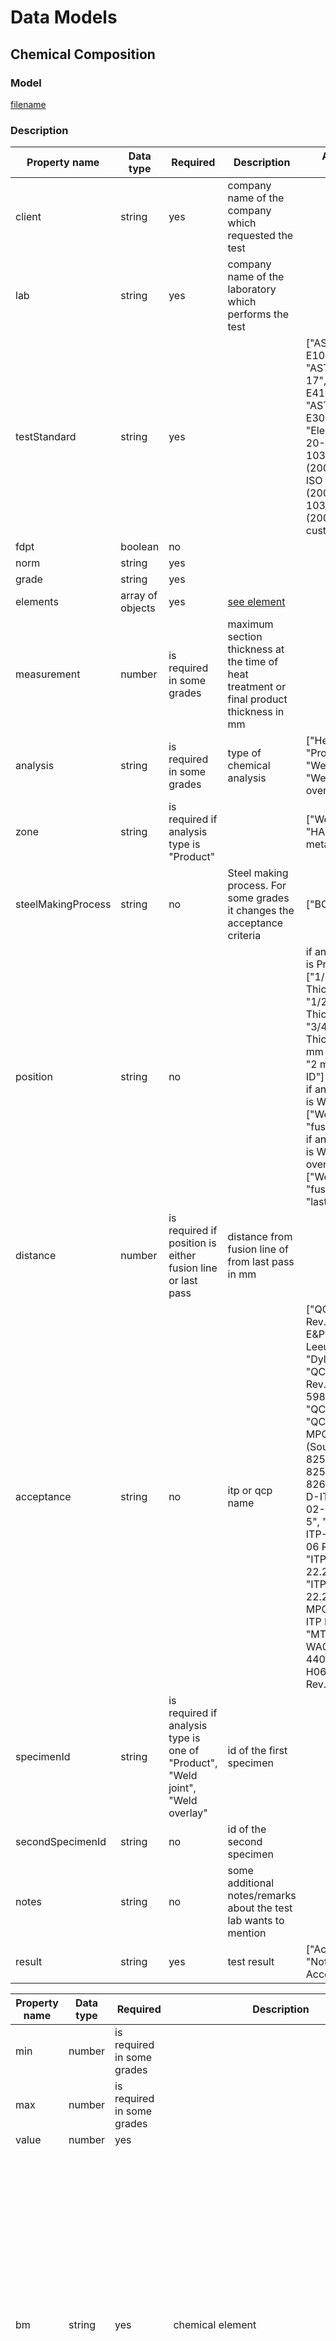 # Data Models

## Chemical Composition

### Model
[filename](_media/chemical_composition.json ':include')

### Description
| Property name      | Data type        | Required                                                                       | Description                                                                              | Allowed values                                                                                                                                                                                                                                                                                                                                                  |
|--------------------|------------------|--------------------------------------------------------------------------------|------------------------------------------------------------------------------------------|-----------------------------------------------------------------------------------------------------------------------------------------------------------------------------------------------------------------------------------------------------------------------------------------------------------------------------------------------------------------|
| client             | string           | yes                                                                            | company name of the company which requested the test                                     |                                                                                                                                                                                                                                                                                                                                                                 |
| lab                | string           | yes                                                                            | company name of the laboratory which performs the test                                   |                                                                                                                                                                                                                                                                                                                                                                 |
| testStandard       | string           | yes                                                                            |                                                                                          | ["ASTM E1086-14", "ASTM E415-17", "ASTM E415-21", "ASTM E3047-16", "Element SOP 20-02", "EN 10315 (2006)", "EN ISO 15350 (2000)", "CR 10320 (2004)"] or custom string                                                                                                                                                                                           |
| fdpt               | boolean          | no                                                                             |                                                                                          |                                                                                                                                                                                                                                                                                                                                                                 |
| norm               | string           | yes                                                                            |                                                                                          |                                                                                                                                                                                                                                                                                                                                                                 |
| grade              | string           | yes                                                                            |                                                                                          |                                                                                                                                                                                                                                                                                                                                                                 |
| elements           | array of objects | yes                                                                            | [see element](#gid=144910249)                                                            |                                                                                                                                                                                                                                                                                                                                                                 |
| measurement        | number           | is required in some grades                                                     | maximum section thickness at the time of heat treatment or final product thickness in mm |                                                                                                                                                                                                                                                                                                                                                                 |
| analysis           | string           | is required in some grades                                                     | type of chemical analysis                                                                | ["Heat", "Product", "Weld joint", "Weld overlay"]                                                                                                                                                                                                                                                                                                               |
| zone               | string           | is required if analysis type is "Product"                                      |                                                                                          | ["Weld metal", "HAZ", "Base metal"]                                                                                                                                                                                                                                                                                                                             |
| steelMakingProcess | string           | no                                                                             | Steel making process. For some grades it changes the acceptance criteria                 | ["BOF", "EAF"]                                                                                                                                                                                                                                                                                                                                                  |
| position           | string           | no                                                                             |                                                                                          | if analysis type is Product: ["1/4 Thickness", "1/2 Thickness", "3/4 Thickness", "2 mm from OD", "2 mm from ID"]<br>if analysis type is Weld joint: ["Weld metal", "fusion line"]<br>if analysis type is Weld overlay: ["Weld metal", "fusion line", "last pass"]                                                                                               |
| distance           | number           | is required if position is either fusion line or last pass                     | distance from fusion line of from last pass in mm                                        |                                                                                                                                                                                                                                                                                                                                                                 |
| acceptance         | string           | no                                                                             | itp or qcp name                                                                          | ["QCP 7928 Rev. 2", "Total E&P", "Van Leeuwen", "Dylan Staal", "QCP 6916 Rev. 3", "QCP 5987 Rev. 2", "QCP 8262", "QCP 8262 MPQT/FDPT (Sour)", "QCP 8251", "QCP 8252", "QCP 8263", "HS-D-ITP-22-02-02 Rev. 5", "HS-D-ITP-23-01-06 Rev. 3", "ITP-BPM-22.20 Rev.6", "ITP-BPM-22.20 Rev.6 MPQT", "FP-ITP Rev. 0", "MTIP WA0058-4400025974-H06-44004 Rev. 6", "PFF"] |
| specimenId         | string           | is required if analysis type is one of "Product", "Weld joint", "Weld overlay" | id of the first specimen                                                                 |                                                                                                                                                                                                                                                                                                                                                                 |
| secondSpecimenId   | string           | no                                                                             | id of the second specimen                                                                |                                                                                                                                                                                                                                                                                                                                                                 |
| notes              | string           | no                                                                             | some additional notes/remarks about the test lab wants to mention                        |                                                                                                                                                                                                                                                                                                                                                                 |
| result             | string           | yes                                                                            | test result                                                                              | ["Acceptable", "Not Acceptable"]                                                                                                                                                                                                                                                                                                                                |

| Property name | Data type | Required                                          | Description                                                                                                                  | Allowed values                                                                                                                                                  |
|---------------|-----------|---------------------------------------------------|------------------------------------------------------------------------------------------------------------------------------|-----------------------------------------------------------------------------------------------------------------------------------------------------------------|
| min           | number    | is required in some grades                        |                                                                                                                              |                                                                                                                                                                 |
| max           | number    | is required in some grades                        |                                                                                                                              |                                                                                                                                                                 |
| value         | number    | yes                                               |                                                                                                                              |                                                                                                                                                                 |
| bm            | string    | yes                                               | chemical element                                                                                                             | ["Al", "As", "B", "Bi", "C", "Ca", "Co", "Cr", "Cu", "Fe", "H", "Mn", "Mo", "N", "Nb", "Ni", "O", "P", "Pb", "S", "Sb", "Si", "Sn", "Ta", "Ti", "V", "W", "Zr"] |
| id            | number    | yes                                               | element id in array. can be 1, 2, 3 etc.                                                                                     |                                                                                                                                                                 |
| formula       | string    | is required if bm is a formula. example: "CE_Pcm" | example: "C+Si/30+((Mn+Cu+Cr)/20)+Ni/60+Mo/15+V/10+B\*5"                                                                     |                                                                                                                                                                 |
| maxError      | number    | no                                                | There are some specifications that allow "value" to be higher than "max", in this case the acceptance criteria is "maxError" |

## Dimensional Test

### Model
[filename](_media/dimensional.json ':include')

### Description
| Property name      | Data type       | Required | Description                                                       | Allowed values                                                                                                                                                                                                             |
| ------------------ | --------------- | -------- | ----------------------------------------------------------------- | -------------------------------------------------------------------------------------------------------------------------------------------------------------------------------------------------------------------------- |
| client             | string          | yes      | company name of the company which requested the test              |                                                                                                                                                                                                                            |
| lab                | string          | yes      | company name of the laboratory which performs the test            |                                                                                                                                                                                                                            |
| elements           | array of object | yes      | [see element](#gid=2020845142)                                    |                                                                                                                                                                                                                            |
| acceptanceCriteria | object          | no       | [see acceptance criteria](#gid=1487815395)                        |                                                                                                                                                                                                                            |
| acceptance         | string          | no       | itp or qcp name                                                   | ["QCP 7928 Rev. 2", "HS-D-ITP-22-02-02 Rev. 5", "HS-D-ITP-23-01-06 Rev. 3", "FP-ITP Rev. 0", "QCP 6916 Rev. 3 - Item 1", "QCP 6916 Rev. 3 - Item 2", "QCP 8262", "QCP 8252", "QCP 8251", "QCP 8263", "ITP-BPM-22.20 Rev.6" |
| units              | object          | yes      | [see units](#gid=1941870506)                                      |                                                                                                                                                                                                                            |
| file               | string          | no       | path to the file that is served on steeltrace server              |                                                                                                                                                                                                                            |
| notes              | string          | no       | some additional notes/remarks about the test lab wants to mention |                                                                                                                                                                                                                            |
| result             | string          | yes      | test result                                                       | ["Acceptable", "Not Acceptable"]                                                                                                                                                                                           |

| Property name    | Data type | Required | Description                                          | Allowed values |
|------------------|-----------|----------|------------------------------------------------------|----------------|
| productId        | string    | yes      | id of the specimen                                   |                |
| file             | string    | no       | path to the file that is served on steeltrace server |                |
| externalDiameter | object    | no       | [see object](#gid=997337937)                         |                |
| internalDiameter | object    | no       | [see object](#gid=997337937)                         |                |
| thickness        | object    | no       | [see object](#gid=997337937)                         |                |
| outOfRoundness   | object    | no       | [see object](#gid=997337937)                         |                |
| straightness     | object    | no       | [see object](#gid=997337937)                         |                |
| eccentricity     | object    | no       | [see object](#gid=997337937)                         |                |
| squareness       | object    | no       | [see object](#gid=997337937)                         |                |
| weldFLash        | object    | no       | [see object](#gid=997337937)                         |                |
| weldFlashOutside | object    | no       | [see object](#gid=997337937)                         |                |
| length           | number    | no       |                                                      |                |
| weight           | number    | no       |                                                      |                |
| bevelAngle       | number    | no       |                                                      |                |
| bevelRootFace    | number    | no       |                                                      |                |
| depthOfGroove    | number    | no       |                                                      |                |
| radialOffset     | number    | no       |                                                      |                |
| linearWeight     | number    | no       |                                                      |                |
| peaking          | object    | no       | [see object](#gid=997337937)                         |

| Property name    | Data type | Required | Description                  | Allowed values |
|------------------|-----------|----------|------------------------------|----------------|
| externalDiameter | object    | no       | [see object](#gid=253326535) |                |
| internalDiameter | object    | no       | [see object](#gid=253326535) |                |
| thickness        | object    | no       | [see object](#gid=253326535) |                |
| outOfRoundness   | object    | no       | [see object](#gid=253326535) |                |
| straightness     | object    | no       | [see object](#gid=253326535) |                |
| eccentricity     | object    | no       | [see object](#gid=253326535) |                |
| squareness       | object    | no       | [see object](#gid=253326535) |                |
| weldFLash        | object    | no       | [see object](#gid=253326535) |                |
| weldFlashOutside | object    | no       | [see object](#gid=253326535) |                |
| length           | object    | no       | [see object](#gid=253326535) |                |
| weight           | object    | no       | [see object](#gid=253326535) |                |
| bevelAngle       | object    | no       | [see object](#gid=253326535) |                |
| bevelRootFace    | object    | no       | [see object](#gid=253326535) |                |
| depthOfGroove    | object    | no       | [see object](#gid=253326535) |                |
| radialOffset     | object    | no       | [see object](#gid=253326535) |                |
| linearWeight     | object    | no       | [see object](#gid=253326535) |                |
| peaking          | object    | no       | [see object](#gid=253326535) |

| Property name    | Data type | Required | Description           | Allowed values |
|------------------|-----------|----------|-----------------------|----------------|
| externalDiameter | string    | no       | units of the property |                |
| internalDiameter | string    | no       | units of the property |                |
| thickness        | string    | no       | units of the property |                |
| outOfRoundness   | string    | no       | units of the property |                |
| straightness     | string    | no       | units of the property |                |
| eccentricity     | string    | no       | units of the property |                |
| squareness       | string    | no       | units of the property |                |
| weldFLash        | string    | no       | units of the property |                |
| weldFlashOutside | string    | no       | units of the property |                |
| length           | string    | no       | units of the property |                |
| weight           | string    | no       | units of the property |                |
| bevelAngle       | string    | no       | units of the property |                |
| bevelRootFace    | string    | no       | units of the property |                |
| depthOfGroove    | string    | no       | units of the property |                |
| radialOffset     | string    | no       | units of the property |                |
| linearWeight     | string    | no       | units of the property |                |
| peaking          | string    | no       | units of the property |

| Property name | Data type | Required | Description | Allowed values |
|---------------|-----------|----------|-------------|----------------|
| body          | number    | no       |             |                |
| leftEnd       | number    | no       |             |                |
| rightEnd      | number    | no       |             |

| Property name  | Data type | Required | Description              | Allowed values |
|----------------|-----------|----------|--------------------------|----------------|
| nominal        | number    | no       | nominal acceptance value |                |
| toleranceMinus | number    | no       | tolerance minus value    |                |
| tolerancePlus  | number    | no       | tolerance plus value     |

## Electromagnetic Induction Test (EMI)

### Model
[filename](_media/emi.json ':include')

### Description
| Property name            | Data type       | Required | Description                                                       | Allowed values                                                                                                                         |
|--------------------------|-----------------|----------|-------------------------------------------------------------------|----------------------------------------------------------------------------------------------------------------------------------------|
| client                   | string          | yes      | company name of the company which requested the test              |                                                                                                                                        |
| lab                      | string          | yes      | company name of the laboratory which performs the test            |                                                                                                                                        |
| testStandard             | string          | yes      |                                                                   | ["API 5L Table E.7 (46 edition)", "ASTM E570 (2020)", "ASTM E309 (2016)", "ISO 10893-3 (2011)", "ISO 10893-2 (2011)"] or custom string |
| acceptance               | string          | yes      |                                                                   | ["API 5L Table E.8 (46 edition)"] or custom string                                                                                     |
| surfaceCondition         | string          | no       |                                                                   |                                                                                                                                        |
| examinedSurface          | array of string | yes      |                                                                   | ["100% of surface","Bevel ends","External surface","Internal surface","Welds"]                                                         |
| elements                 | array           | yes      | [see elements](#gid=376421336)                                    |                                                                                                                                        |
| result                   | string          | yes      | test result                                                       | ["No recordable indications","Acceptable indications","Not acceptable"]                                                                |
| notes                    | string          | no       | some additional notes/remarks about the test lab wants to mention |                                                                                                                                        |
| overallQuantityInspected | number          | yes      | how many products the certificate has                             |                                                                                                                                        |
| quantityInspected        | number          | yes      | how many products will be tested in this specific test            |                                                                                                                                        |
| pieceIdentification      | string          | yes      |                                                                   | ["Single piece", "Heat and lot"]                                                                                                       |
| examinationConditions    | object          | no       | [see examinationConditions](#gid=1219856979)                      |                                                                                                                                        |
| file                     | string          | no       | is a path to the file that is served on steeltrace server         |

| Property name   | Data type | Required | Description            | Allowed values |
|-----------------|-----------|----------|------------------------|----------------|
| notchesLocation | string    | yes      |                        |                |
| width           | number    | yes      | in mm                  |                |
| length          | number    | yes      | in mm                  |                |
| depth           | number    | yes      |                        |                |
| depthUnit       | string    | yes      | unit of depth property | ["mm", "%"]    |

| Property name | Data type | Required | Description                                 | Allowed values |
|---------------|-----------|----------|---------------------------------------------|----------------|
| 0             | object    | no       | [see examination condition](#gid=958530933) |                |
| 1             | object    | no       | [see examination condition](#gid=958530933) |                |
| 2             | object    | no       | [see examination condition](#gid=958530933) |                |
| ...           | object    | no       | [see examination condition](#gid=958530933) |

| Property name | Data type | Required | Description                                               | Allowed values |
|---------------|-----------|----------|-----------------------------------------------------------|----------------|
| file          | string    | no       | is a path to the file that is served on steeltrace server |                |
| value         | string    | no       |                                                           |

## Hardness Test

### Model
[filename](_media/hardness.json ':include')

| Property name | Data type | Required | Description                                                                            | Allowed values |
| ------------- | --------- | -------- | -------------------------------------------------------------------------------------- | -------------- |
| differentMax  | number    | no       | maximum in the test zone                                                               |                |
| differentMin  | number    | no       | minimum in the test zone                                                               |                |
| metal         | string    | yes      | test zone name                                                                         |                |
| position      | string    | yes      | positions that are included in the test zone divided with comma. example: "1, 2, 3, 4" |

## Heat Treatment

### Model
[filename](_media/heat_treatment.json ':include')

### Description
| Property name               | Data type | Required                                                  | Description                                                       | Allowed values                                                                                                                                                           |
|-----------------------------|-----------|-----------------------------------------------------------|-------------------------------------------------------------------|--------------------------------------------------------------------------------------------------------------------------------------------------------------------------|
| method                      | string    | yes                                                       |                                                                   | ["Single batch furnace", "Localized", "In-line"]                                                                                                                         |
| type                        | string    | yes                                                       |                                                                   | ["Annealing", "Normalization","Post weld heat treatment","Quenching","Solution annealing","Tempering","Quench and Temper","Carbide solution treatment","Aging","Curing"] |
| temp                        | number    | yes                                                       | temperature                                                       |                                                                                                                                                                          |
| tempUnits                   | string    | yes                                                       | temperature units                                                 | ["celsius", "fahrenheit"]                                                                                                                                                |
| unitOfHoldingTime           | string    | no                                                        | unit to measure the holding time                                  | ["time", "thickness"]                                                                                                                                                    |
| holdingTimeUnits            | string    | required if holdingTime is not empty                      |                                                                   | ["sec", "min", "hr"]                                                                                                                                                     |
| holdingTime                 | number    | no                                                        |                                                                   |                                                                                                                                                                          |
| holdingThickness            | number    | no                                                        | ?                                                                 |                                                                                                                                                                          |
| holdingThicknessUnits       | string    | required if holdingThickness is not empty                 |                                                                   | ["in", "mm"]                                                                                                                                                             |
| coolingMedium               | string    | yes                                                       |                                                                   | ["Water", "Still air", "Forced air", "Oil", "Furnace"]                                                                                                                   |
| secondTemp                  | number    | required if type is "Quench and Temper"                   | temper temperature                                                |                                                                                                                                                                          |
| secondTempUnits             | string    | required if type is "Quench and Temper"                   |                                                                   | ["celsius", "fahrenheit"]                                                                                                                                                |
| secondCoolingMedium         | string    | required if type is "Quench and Temper"                   |                                                                   | ["Water", "Still air", "Forced air", "Oil", "Furnace"]                                                                                                                   |
| secondUnitOfHoldingTime     | string    | no                                                        | unit to measure the holding time                                  | ["time", "thickness"]                                                                                                                                                    |
| secondHoldingTime           | number    | no                                                        |                                                                   |                                                                                                                                                                          |
| secondHoldingTimeUnits      | string    | required if secondHoldingTime is not empty                |                                                                   | ["sec", "min", "hr"]                                                                                                                                                     |
| secondHoldingThickness      | number    | no                                                        | ?                                                                 |                                                                                                                                                                          |
| secondHoldingThicknessUnits | string    | required if secondHoldingThickness is not empty           |                                                                   | ["in", "mm"]                                                                                                                                                             |
| tolerancePlus               | number    | no                                                        | tolerance on temperature                                          |                                                                                                                                                                          |
| toleranceMinus              | number    | no                                                        | tolerance on temperature                                          |                                                                                                                                                                          |
| toleranceUnits              | string    | required if tolerancePlus or toleranceMinus is not empty  | tolerance on temperature units                                    | ["°C", "°F"]                                                                                                                                                             |
| heatingRateMin              | number    | no                                                        |                                                                   |                                                                                                                                                                          |
| heatingRateMax              | number    | no                                                        |                                                                   |                                                                                                                                                                          |
| heatingRateUnits            | string    | required if heatingRateMin or heatingRateMax is not empty |                                                                   | ["°C/h", "°F/h"]                                                                                                                                                         |
| coolingRateMin              | number    | no                                                        |                                                                   | ["°C/h", "°F/h"]                                                                                                                                                         |
| coolingRateMax              | number    | no                                                        |                                                                   |                                                                                                                                                                          |
| coolingRateUnits            | string    | required if coolingRateMin or coolingRateMax is not empty |                                                                   |                                                                                                                                                                          |
| notes                       | string    | no                                                        | some additional notes/remarks about the test lab wants to mention |                                                                                                                                                                          |
| strainHardening             | boolean   | no                                                        |                                                                   | [true, false]                                                                                                                                                            |
| images                      | array     | [see images](#gid=19352338)                               |                                                                   |

| Property name | Data type | Required | Description                                               | Allowed values |
|---------------|-----------|----------|-----------------------------------------------------------|----------------|
| preview       | boolean   | yes      |                                                           |                |
| preview_path  | string    | yes      | is a path to the file that is served on steeltrace server |

## Hydrogen Induced Cracking Test (HIC)

### Model
[filename](_media/hic.json ':include')

### Description
| Property name        | Data type | Required | Description                                                       | Allowed values                                                                                                                                                          |
|----------------------|-----------|----------|-------------------------------------------------------------------|-------------------------------------------------------------------------------------------------------------------------------------------------------------------------|
| client               | string    | yes      | company name of the company which requested the test              |                                                                                                                                                                         |
| lab                  | string    | yes      | company name of the laboratory which performs the test            |                                                                                                                                                                         |
| testStandard         | string    | yes      |                                                                   | ["NACE TM0284 (2016)","API 5L Annex H, clause H 7.2.2 / H.7.3.1"] or custom string                                                                                      |
| acceptance           | string    | yes      |                                                                   | ["ISO 15156-2 (2015) - NACE MR0175 Table B.3", "QCP 6916 Rev. 3", "HS-D-ITP-22-02-02 Rev. 5", "HS-D-ITP-23-01-06 Rev. 3", "FP-ITP Rev. 0", "QCP 8262"] or custom string |
| sampleID             | string    | yes      | ?                                                                 |                                                                                                                                                                         |
| solution             | string    | yes      |                                                                   |                                                                                                                                                                         |
| duration             | number    | yes      | test duration in hrs                                              |                                                                                                                                                                         |
| temperature          | number    | yes      | test temperature in celsius                                       |                                                                                                                                                                         |
| temperatureTolerance | number    | yes      | test temperature tolerance in celsius                             |                                                                                                                                                                         |
| pressure             | number    | yes      | test pressure in bar                                              |                                                                                                                                                                         |
| gasMixture           | string    | no       |                                                                   |                                                                                                                                                                         |
| solutionPH           | object    | yes      | [see solutionPH](#gid=1794995702)                                 |                                                                                                                                                                         |
| h2sConcentration     | object    | yes      | [see h2sConsentration](#gid=1492654674)                           |                                                                                                                                                                         |
| requirements         | object    | no       | [see requirements](#gid=1634544984)                               | global requirements                                                                                                                                                     |
| elements             | array     | yes      | [see elements](#gid=106534246)                                    |                                                                                                                                                                         |
| notes                | string    | no       | some additional notes/remarks about the test lab wants to mention |                                                                                                                                                                         |
| result               | string    | yes      | test result                                                       | ["Acceptable", "Not Acceptable"]                                                                                                                                        |

| Property name | Data type | Required | Description |
|---------------|-----------|----------|-------------|
| before        | string    | yes      |             |
| after         | string    | yes      |             |
| final         | string    | yes      |

| Property name | Data type | Required | Description |
|---------------|-----------|----------|-------------|
| initial       | string    | yes      |             |
| final         | string    | yes      |

| Property name            | Data type | Required | Description | Allowed values |
|--------------------------|-----------|----------|-------------|----------------|
| crackLengthRatioMax      | number    | no       |             |                |
| crackThicknessRatioMax   | number    | no       |             |                |
| crackSensitivityRatioMax | number    | no       |             |

| Property name         | Data type | Required                                                 | Description                                              | Allowed values |
|-----------------------|-----------|----------------------------------------------------------|----------------------------------------------------------|----------------|
| position              | string    | no                                                       |                                                          |                |
| orientation           | string    | yes                                                      |                                                          |                |
| specimenId            | string    | yes                                                      |                                                          |                |
| specimenLength        | number    | yes                                                      | in mm                                                    |                |
| specimenWidth         | number    | yes                                                      | in mm                                                    |                |
| specimenThickness     | number    | yes                                                      | in mm                                                    |                |
| controlSample         | boolean   | no                                                       |                                                          |                |
| requirements          | object    | no                                                       | [see requirements](#gid=1634544984) (local requirements) |                |
| crackLengthRatio      | number    | required if requirements.crackLengthRatioMax is set      | in %                                                     |                |
| crackThicknessRatio   | number    | required if requirements.crackThicknessRatioMax is set   | in %                                                     |                |
| crackSensitivityRatio | number    | required if requirements.crackSensitivityRatioMax is set | in %                                                     |

## Impact Test

### Model
[filename](_media/impact.json ':include')

### Description
| Property name   | Data type        | Required                                | Description                                                       | Allowed values                                                                                                                                                                                                                                                                                                                                                                                                         |
|-----------------|------------------|-----------------------------------------|-------------------------------------------------------------------|------------------------------------------------------------------------------------------------------------------------------------------------------------------------------------------------------------------------------------------------------------------------------------------------------------------------------------------------------------------------------------------------------------------------|
| client          | string           | yes                                     | company name of the company which requested the test              |                                                                                                                                                                                                                                                                                                                                                                                                                        |
| lab             | string           | yes                                     | company name of the laboratory which performs the test            |                                                                                                                                                                                                                                                                                                                                                                                                                        |
| fdpt            | boolean          | no                                      |                                                                   |                                                                                                                                                                                                                                                                                                                                                                                                                        |
| notch           | string           | yes                                     |                                                                   | ["KV", "KU"]                                                                                                                                                                                                                                                                                                                                                                                                           |
| radius          | string           | yes                                     | striker radius                                                    | ["2 mm", "8 mm"]                                                                                                                                                                                                                                                                                                                                                                                                       |
| width           | number           | yes                                     | width in mm                                                       |                                                                                                                                                                                                                                                                                                                                                                                                                        |
| height          | number           | yes                                     | height in mm                                                      | [10, 7.5, 6.67, 5, 3.33, 2.5]                                                                                                                                                                                                                                                                                                                                                                                          |
| outsideDiameter | number           | is required in some grades              | outside diameter in mm                                            |                                                                                                                                                                                                                                                                                                                                                                                                                        |
| thickness       | number           | is required in some grades              | final product thickness in mm                                     |                                                                                                                                                                                                                                                                                                                                                                                                                        |
| elements        | array of objects | yes                                     | [see element](#gid=354994940)                                     |                                                                                                                                                                                                                                                                                                                                                                                                                        |
| norm            | string           | yes                                     |                                                                   |                                                                                                                                                                                                                                                                                                                                                                                                                        |
| grade           | string           | yes                                     |                                                                   |                                                                                                                                                                                                                                                                                                                                                                                                                        |
| temperature     | number           | is required if impactTestCurve is false |                                                                   |                                                                                                                                                                                                                                                                                                                                                                                                                        |
| testStandard    | string           | yes                                     |                                                                   | ["ASTM E23 (2018)", "ISO 148-1 (2016)"] or custom string                                                                                                                                                                                                                                                                                                                                                               |
| acceptance      | string           | no                                      | itp or qcp name                                                   | ["QCP 7928 Rev. 2", "Total exception", "QCP 6916 Rev. 3", "QCP 6916 Rev. 3 (After reeling)", "QCP 5987 Rev. 2","HS-D-ITP-22-02-02 Rev. 5", "HS-D-ITP-23-01-06 Rev. 3", "FP-ITP Rev. 0", "MTIP WA0058-4400025974-H06-44004 Rev. 6", "QCP 8263", "QCP 8252", "QCP 8251", "QCP 8262", "QCP 8252 (After reeling)", "QCP 8251 (After reeling)", "ITP-BPM-22.20 Rev.6", "ITP-BPM-22.20 Rev.6 MPQT", "Van Leeuwen exception"] |
| result          | string           | yes                                     | test result                                                       | ["Acceptable", "Not Acceptable"]                                                                                                                                                                                                                                                                                                                                                                                       |
| unit            | string           | yes                                     | temperature unit, "celsius" is a default value                    | ["celsius", "fahrenheit"]                                                                                                                                                                                                                                                                                                                                                                                              |
| notes           | string           | no                                      | some additional notes/remarks about the test lab wants to mention |                                                                                                                                                                                                                                                                                                                                                                                                                        |
| impactTestCurve | boolean          | no                                      | true means that impact test curve will be drawn                   |                                                                                                                                                                                                                                                                                                                                                                                                                        |
| requirements    | object           | no                                      | [see requirements](#gid=87059542)                                 |                                                                                                                                                                                                                                                                                                                                                                                                                        |
| file            | string           |                                         | is a path to the file that is served on steeltrace server         |

| Property name | Data type | Required | Description                 | Allowed values |
|---------------|-----------|----------|-----------------------------|----------------|
| longitudinal  | object    | no       | [see object](#gid=91554620) |                |
| transverse    | object    | no       | [see object](#gid=91554620) |                |
| tangential    | object    | no       | [see object](#gid=91554620) |                |
| radial        | object    | no       | [see object](#gid=91554620) |

| Property name           | Data type | Required | Description                                    | Allowed values                                         |
|-------------------------|-----------|----------|------------------------------------------------|--------------------------------------------------------|
| average                 | number    | yes      | absorbed energy average min                    |                                                        |
| averageLateralExpansion | number    | no       | lateral expansion average min                  |                                                        |
| averageShearArea        | number    | no       | shear area average min                         |                                                        |
| location                | string    | no       |                                                | ["Base", "HAZ", "Weld"]                                |
| orientation             | string    | no       |                                                | ["transverse", "longitudinal", "tangential", "radial"] |
| single                  | number    | yes      | absorbed energy min                            |                                                        |
| singleLateralExpansion  | number    | no       | lateral expansion min                          |                                                        |
| singleShearArea         | number    | no       | shear area min                                 |                                                        |
| temperature             | number    | yes      |                                                |                                                        |
| unit                    | string    | yes      | temperature unit, "celsius" is a default value | ["celsius", "fahrenheit"]                              |

| Property name     | Data type | Required                                          | Description        | Allowed values                                                                                                                                                                          |
|-------------------|-----------|---------------------------------------------------|--------------------|-----------------------------------------------------------------------------------------------------------------------------------------------------------------------------------------|
| laboratory        | string    | yes                                               | id of the specimen |                                                                                                                                                                                         |
| location          | string    | yes                                               |                    | ["Base", "HAZ", "Weld"]                                                                                                                                                                 |
| notchPosition     | string    | is required if location is either "Weld" of "HAZ" |                    | ["fusion line","0.5 mm from fusion line","1 mm from fusion line","2 mm from fusion line","3 mm from fusion line","4 mm from fusion line","5 mm from fusion line","0.5 mm from weld CL"] |
| position          | string    | no                                                |                    | ["1/4 t","1/2 t","3/4 t","2 mm from ID","2 mm from OD"]                                                                                                                                 |
| orientation       | string    | yes                                               |                    | ["transverse", "longitudinal", "tangential", "radial"]                                                                                                                                  |
| temperature       | number    | is required if impactTestCurve is true            |                    |                                                                                                                                                                                         |
| energyJoule1      | number    | yes                                               |                    |                                                                                                                                                                                         |
| lateralExpansion1 | number    | is required in some grades                        |                    |                                                                                                                                                                                         |
| shearArea1        | number    | is required in some grades                        |                    |                                                                                                                                                                                         |
| energyJoule2      | number    | yes                                               |                    |                                                                                                                                                                                         |
| lateralExpansion2 | number    | is required in some grades                        |                    |                                                                                                                                                                                         |
| shearArea2        | number    | is required in some grades                        |                    |                                                                                                                                                                                         |
| energyJoule3      | number    | yes                                               |                    |                                                                                                                                                                                         |
| lateralExpansion3 | number    | is required in some grades                        |                    |                                                                                                                                                                                         |
| shearArea3        | number    | is required in some grades                        |                    |

## Sulphide Stress Corrosion Cracking Test (SSCC)

### Model
[filename](_media/sscc.json ':include')

### Description
| Property name           | Data type | Required | Description                                                       | Allowed values                                                                                                               |
|-------------------------|-----------|----------|-------------------------------------------------------------------|------------------------------------------------------------------------------------------------------------------------------|
| client                  | string    | yes      | company name of the company which requested the test              |                                                                                                                              |
| lab                     | string    | yes      | company name of the laboratory which performs the test            |                                                                                                                              |
| testStandard            | string    | yes      |                                                                   | ["NACE TM0177 (2016)"] or custom string                                                                                      |
| acceptance              | string    | yes      |                                                                   | ["API 5L Annex H, clause H.4.5", "ISO 15156-2 (2015) - NACE MR0175 Table B.1", "QCP 6916 Rev. 3"] or custom string           |
| solution                | string    | yes      |                                                                   |                                                                                                                              |
| duration                | number    | yes      | in hrs                                                            |                                                                                                                              |
| temperature             | number    | yes      | in celsius                                                        |                                                                                                                              |
| temperatureTolerance    | number    | yes      | in celsius                                                        |                                                                                                                              |
| pressure                | number    | yes      | in bar                                                            |                                                                                                                              |
| gasMixture              | string    | no       |                                                                   |                                                                                                                              |
| solutionPH              | object    | yes      | [see solutionPH](#gid=1036266614)                                 |                                                                                                                              |
| h2sConcentration        | object    | yes      | [see h2sConsentration](#gid=247307627)                            |                                                                                                                              |
| stressMethod            | string    | yes      |                                                                   | ["Uniaxial Tensile testing","Bent Beam testing","C-Ring testing","Double Cantilever Beam (DCB) test","Four Point Bend test"] |
| yeildStrengthType       | string    | yes      |                                                                   | ["Actual","Specified"]                                                                                                       |
| yeildStrengthValue      | number    | yes      | in MPa                                                            |                                                                                                                              |
| yeildStrengthPercentage | number    | yes      | in %                                                              |                                                                                                                              |
| appliedLoad             | number    | no       | applied stress in MPa                                             |                                                                                                                              |
| elements                | array     | yes      | [see element](#gid=731961699)                                     |                                                                                                                              |
| notes                   | string    | no       | some additional notes/remarks about the test lab wants to mention |                                                                                                                              |
| result                  | string    | yes      | test result                                                       | ["Acceptable", "Not Acceptable"]                                                                                             |

| Property name | Data type | Required | Description | Allowed values |
|---------------|-----------|----------|-------------|----------------|
| before        | number    | yes      |             |                |
| after         | number    | yes      |             |                |
| final         | number    | yes      |             |

| Property name | Data type | Required | Description | Allowed values |
|---------------|-----------|----------|-------------|----------------|
| initial       | number    | yes      | in ppm      |                |
| final         | number    | yes      | in ppm      |

| Property name     | Data type       | Required | Description                                               | Allowed values                     |
|-------------------|-----------------|----------|-----------------------------------------------------------|------------------------------------|
| position          | string          | yes      |                                                           |                                    |
| orientation       | string          | yes      |                                                           |                                    |
| specimenId        | string          | yes      |                                                           |                                    |
| specimenLength    | number          | yes      | in mm                                                     |                                    |
| specimenWidth     | number          | yes      | in mm                                                     |                                    |
| specimenThickness | number          | yes      | in mm                                                     |                                    |
| magnification     | number          | no       |                                                           |                                    |
| evaluationOfCraks | string          | yes      |                                                           | ["Absent (PASS)","Present (FAIL)"] |
| files             | array of string | no       | is a path to the file that is served on steeltrace server |

## Tensile Test

### Model
[filename](_media/tensile.json ':include')

### Description
| Property name | Data type        | Required | Description                                                           | Allowed values                                                                                                                                                                                                                                                                                                                                                                                                                                                                                                                                                                                                                                                                                                        |
|---------------|------------------|----------|-----------------------------------------------------------------------|-----------------------------------------------------------------------------------------------------------------------------------------------------------------------------------------------------------------------------------------------------------------------------------------------------------------------------------------------------------------------------------------------------------------------------------------------------------------------------------------------------------------------------------------------------------------------------------------------------------------------------------------------------------------------------------------------------------------------|
| client        | string           | yes      | company name of the company which requested the test                  |                                                                                                                                                                                                                                                                                                                                                                                                                                                                                                                                                                                                                                                                                                                       |
| lab           | string           | yes      | company name of the laboratory which performs the test                |                                                                                                                                                                                                                                                                                                                                                                                                                                                                                                                                                                                                                                                                                                                       |
| norm          | string           | yes      |                                                                       |                                                                                                                                                                                                                                                                                                                                                                                                                                                                                                                                                                                                                                                                                                                       |
| grade         | string           | yes      |                                                                       |                                                                                                                                                                                                                                                                                                                                                                                                                                                                                                                                                                                                                                                                                                                       |
| fdpt          | boolean          | no       |                                                                       |                                                                                                                                                                                                                                                                                                                                                                                                                                                                                                                                                                                                                                                                                                                       |
| specimen      | string           | yes      | specimen type                                                         | ["Round", "Rectangular", "Strip"]                                                                                                                                                                                                                                                                                                                                                                                                                                                                                                                                                                                                                                                                                     |
| testStandard  | string           | yes      |                                                                       | ["ASTM A370 (2020)","ASTM A370 (2021)","ASTM E8 (2021)","ASTM E21 (2020)","ISO 6892-1:2019","ISO 6892-2:2018"] or custom string                                                                                                                                                                                                                                                                                                                                                                                                                                                                                                                                                                                       |
| result        | string           | yes      | test result                                                           | ["Acceptable", "Not Acceptable"]                                                                                                                                                                                                                                                                                                                                                                                                                                                                                                                                                                                                                                                                                      |
| acceptance    | string           | no       | itp or qcp name                                                       | ["QCP 7928 Rev. 2", "QCP 6916 Rev. 3 - Item 1", "QCP 6916 Rev. 3 - Item 2", "QCP 6916 Rev. 3 - Item 1 (Hot tensile)", "QCP 6916 Rev. 3 - Item 2 (Hot tensile)", "QCP 6916 Rev. 3 (After reeling)", "QCP 6916 Rev. 3 (After SPWHT)", "QCP 5987 Rev. 2 - Item 1", "HS-D-ITP-22-02-02 Rev. 5", "HS-D-ITP-23-01-06 Rev. 3", "FP-ITP Rev. 0", "MTIP WA0058-4400025974-H06-44004 Rev. 6", "MTIP WA0058-4400025974-H06-44004 Rev. 6 (Hot tensile)", "MTIP WA0058-4400025974-H06-44004 Rev. 6 - Strain aging", "QCP 8263", "QCP 8252", "QCP 8251", "QCP 8262", "QCP 8263 (Hot tensile)", "QCP 8262 (Hot tensile)", "QCP 8252 (After reeling)", "QCP 8251 (After reeling)", "ITP-BPM-22.20 Rev.6", "ITP-BPM-22.20 Rev.6 MPQT"] |
| elements      | array of objects | yes      | [see elements](#gid=116844094)                                        |                                                                                                                                                                                                                                                                                                                                                                                                                                                                                                                                                                                                                                                                                                                       |
| notes         | string           | no       | some additional notes/remarks about the test lab wants to mention     |                                                                                                                                                                                                                                                                                                                                                                                                                                                                                                                                                                                                                                                                                                                       |
| files         | array of string  | no       | each string is a path to the file that is served on steeltrace server |

| Property name        | Data type | Required                                                        | Description                                                                        | Allowed values                                                                                            |
|----------------------|-----------|-----------------------------------------------------------------|------------------------------------------------------------------------------------|-----------------------------------------------------------------------------------------------------------|
| position             | string    | yes                                                             |                                                                                    | ["1/4 thickness","1/2 thickness","3/4 thickness","2 mm from inside","2 mm from outside","full thickness"] |
| specimenId           | string    | yes                                                             | id of the specimen                                                                 |                                                                                                           |
| fracturAppearance    | string    | is required if test zone is "Weld Metal"                        |                                                                                    | ["Ductile", "Fragile"]                                                                                    |
| dimensionX           | number    | yes                                                             | diameter or width in mm                                                            |                                                                                                           |
| dimensionY           | number    | is required if specimen type is either "Rectangular" or "Strip" | thickness in mm                                                                    |                                                                                                           |
| gaugeLength          | number    | is required in some grades                                      | gauge length in mm                                                                 |                                                                                                           |
| temperature          | number    | no                                                              |                                                                                    |                                                                                                           |
| breakPosition        | string    | no                                                              |                                                                                    | ["Out Weld","In Weld"]                                                                                    |
| zone                 | string    | yes                                                             |                                                                                    | ["Base Metal","Weld Metal","Heat affected zone"]                                                          |
| orientation          | string    | no                                                              |                                                                                    | ["Longitudinal","Transversal","Tangential","Radial"]                                                      |
| heatTreatedThickness | number    | no                                                              | maximum section thickness at the time of heat treatment or final product thickness |                                                                                                           |
| boltDiameter         | string    | is required in some grades                                      |                                                                                    |                                                                                                           |
| rp                   | number    | is required in some grades                                      | yield strength                                                                     |                                                                                                           |
| rm                   | number    | is required in some grades                                      | tensile strength                                                                   |                                                                                                           |
| a                    | number    | is required in some grades                                      | elongation                                                                         |                                                                                                           |
| reductionOfArea      | number    | is required in some grades                                      | reduction of area                                                                  |                                                                                                           |
| uniformElongation    | number    | is required in some grades                                      | uniform elongation                                                                 |                                                                                                           |
| requirements         | object    | no                                                              | [see requirements](#gid=1621204917)                                                |

| Property name        | Data type | Required                   | Description             | Allowed values |
|----------------------|-----------|----------------------------|-------------------------|----------------|
| yeldMin              | number    | is required in some grades | yield strength min      |                |
| yeldMax              | number    | is required in some grades | yield strength max      |                |
| tensMin              | number    | is required in some grades | tensile strength min    |                |
| tensMax              | number    | is required in some grades | tensile strength max    |                |
| elongation           | number    | is required in some grades | elongation min          |                |
| reductionOfArea      | number    | is required in some grades | reduction of area min   |                |
| yeildTensileRatio    | number    | is required in some grades | yeild tensile ratio max |                |
| uniformElongationMin | number    | is required in some grades | uniform elongation min  |

## Ultrasonic Test

### Model
[filename](_media/ultrasonic.json ':include')

### Description
| Property name            | Data type | Required | Description                                               | Allowed values                                                                                                                                                                                                                                                                                                                                                                                                                                                                                                                                                                                                                                                                                                                                        |
|--------------------------|-----------|----------|-----------------------------------------------------------|-------------------------------------------------------------------------------------------------------------------------------------------------------------------------------------------------------------------------------------------------------------------------------------------------------------------------------------------------------------------------------------------------------------------------------------------------------------------------------------------------------------------------------------------------------------------------------------------------------------------------------------------------------------------------------------------------------------------------------------------------------|
| client                   | string    | yes      | company name of the company which requested the test      |                                                                                                                                                                                                                                                                                                                                                                                                                                                                                                                                                                                                                                                                                                                                                       |
| lab                      | string    | yes      | company name of the laboratory which performs the test    |                                                                                                                                                                                                                                                                                                                                                                                                                                                                                                                                                                                                                                                                                                                                                       |
| testStandard             | string    | yes      |                                                           | [<br>"ASME V Article 4 (2021)",<br>"ASME V Article 5 (2021)",<br>"API 5L Table E.7 (46 edition)",<br>"ASTM A388 (2019)",<br>"ASTM A745 (2020)",<br>"ASTM B594 (2019e1)",<br>"ASTM E213 (2020)",<br>"ASTM A435 (2017)",<br>"ASTM A578 (2017)",<br>"EN 10160 (1999)",<br>"EN 10306 (2001)",<br>"EN 10308 (2001)",<br>"ISO 10893-8 (2011/Amd1:2020)",<br>"ISO 10893-9 (2011/Amd1:2020)",<br>"ISO 10893-10 (2011/Amd1:2020)",<br>"EN 10228-3 (2016)"<br>]                                                                                                                                                                                                                                                                                                 |
| acceptance               | string    | yes      |                                                           | [<br>"QCP 6916 Rev. 3",<br>"ASME VIII Division 2 Paragraph 3.3.4 (2021)",<br>"API 5L Table E.8 (46 edition)",<br>"EN 10228-3 Class 1 (2016)",<br>"EN 10228-3 Class 2 (2016)",<br>"EN 10228-3 Class 3 (2016)",<br>"EN 10228-3 Class 4 (2016)",<br>"ISO 10893-8 Level U0 (2011/Amd1:2020)",<br>"ISO 10893-8 Level U1 (2011/Amd1:2020)",<br>"ISO 10893-8 Level U2 (2011/Amd1:2020)",<br>"ISO 10893-8 Level U3 (2011/Amd1:2020)",<br>"ASTM A745 QL-1 (2020)",<br>"ASTM A745 QL-2 (2020)",<br>"ASTM A745 QL-3 (2020)",<br>"ASTM A745 QL-4 (2020)",<br>"ASTM A745 QL-5 (2020)",<br>"ASTM B594 Class AAA (2019e1)",<br>"ASTM B594 Class AA (2019e1)",<br>"ASTM B594 Class A (2019e1)",<br>"ASTM B594 Class B (2019e1)",<br>"ASTM B594 Class C (2019e1)"<br>] |
| surfacePreparation       | string    | no       | surface condition                                         | ["As rolled", "As forged", "As welded", "Sandblasted", "Machined"]                                                                                                                                                                                                                                                                                                                                                                                                                                                                                                                                                                                                                                                                                    |
| surfaceRoughness         | number    | no       | in μm                                                     |                                                                                                                                                                                                                                                                                                                                                                                                                                                                                                                                                                                                                                                                                                                                                       |
| result                   | string    | yes      |                                                           | ["No indication", "Acceptable indications", "Not acceptable indications"]                                                                                                                                                                                                                                                                                                                                                                                                                                                                                                                                                                                                                                                                             |
| examination              | object    | no       | [see examination conditions](#gid=1839661012)             |                                                                                                                                                                                                                                                                                                                                                                                                                                                                                                                                                                                                                                                                                                                                                       |
| elements                 | array     | yes      | [see elements](#gid=634221726)                            |                                                                                                                                                                                                                                                                                                                                                                                                                                                                                                                                                                                                                                                                                                                                                       |
| overallQuantityInspected | number    | yes      | how many products the certificate has                     |                                                                                                                                                                                                                                                                                                                                                                                                                                                                                                                                                                                                                                                                                                                                                       |
| quantityInspected        | number    | yes      | how many products will be tested in this specific test    |                                                                                                                                                                                                                                                                                                                                                                                                                                                                                                                                                                                                                                                                                                                                                       |
| pieceIdentification      | string    | yes      |                                                           | ["Single piece", "Heat and lot"]                                                                                                                                                                                                                                                                                                                                                                                                                                                                                                                                                                                                                                                                                                                      |
| examinationConditions    | object    | no       | [see examinationConditions](#gid=400286962)               |                                                                                                                                                                                                                                                                                                                                                                                                                                                                                                                                                                                                                                                                                                                                                       |
| file                     | string    | no       | is a path to the file that is served on steeltrace server |

| Property name | Data type | Required | Description                   | Allowed values |
|---------------|-----------|----------|-------------------------------|----------------|
| speed         | number    | no       | scanning speed in mm/s        |                |
| gel           | string    | no       | couplant gel                  |                |
| overlap       | number    | no       | scanning overlap minimum in % |

| Property name | Data type | Required | Description                     | Allowed values |
|---------------|-----------|----------|---------------------------------|----------------|
| technique     | object    | no       | [see technique](#gid=863857098) |                |
| probes        | object    | no       | [see probes](#gid=459282034)    |

| Property name | Data type       | Required | Description    | Allowed values                                                                             |
|---------------|-----------------|----------|----------------|--------------------------------------------------------------------------------------------|
| technique     | string          | no       |                | ["Impulse echo - Reflection method", "Through transmission method", "Phased Array"]        |
| sensitivity   | string          | no       |                | ["Back wall echo", "DAC curve", "AVG diagram"]                                             |
| volume        | array of string | no       | scenned volume | ["100% of volume", "Welds", "Weld seam", "Bevel ends", "Weld overlay", "150 mm from ends"] |

| Property name | Data type | Required | Description     | Allowed values                  |
|---------------|-----------|----------|-----------------|---------------------------------|
| waves         | string    | no       |                 | ["Straight beam", "Angle beam"] |
| angle         | number    | no       | degree          |                                 |
| model         | string    | no       | brand and model |                                 |
| size          | number    | no       | in mm           |                                 |
| frequency     | number    | no       | in MHz          |                                 |
| calibration   | string    | no       |                 |

| Property name | Data type | Required | Description                                  | Allowed values |
|---------------|-----------|----------|----------------------------------------------|----------------|
| 0             | object    | no       | [see examination condition](#gid=1024497525) |                |
| 1             | object    | no       | [see examination condition](#gid=1024497525) |                |
| 2             | object    | no       | [see examination condition](#gid=1024497525) |                |
| ...           | object    | no       | [see examination condition](#gid=1024497525) |

| Property name | Data type | Required | Description                                               | Allowed values |
|---------------|-----------|----------|-----------------------------------------------------------|----------------|
| file          | string    | no       | is a path to the file that is served on steeltrace server |                |
| value         | string    | no       |                                                           |